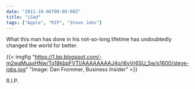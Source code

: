 ```yaml
---
date: "2011-10-06T00:00:00Z"
title: "iSad"
tags: ["Apple", "RIP", "Steve Jobs"]
---
```


What this man has done in his not-so-long lifetime has undoubtedly changed the world for better.

<!--more-->

{{< imgfig "https://1.bp.blogspot.com/-m2waMuaxHNw/To18kbpFVTI/AAAAAAAAJ4o/j6vVr6SU_5w/s1600/steve-jobs.jpg" "Image: Dan Frommer, Business Insider" >}}

R.I.P.
